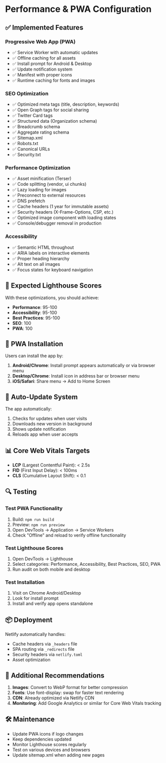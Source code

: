 # Performance & PWA Configuration

## ✅ Implemented Features

### Progressive Web App (PWA)
- ✅ Service Worker with automatic updates
- ✅ Offline caching for all assets
- ✅ Install prompt for Android & Desktop
- ✅ Update notification system
- ✅ Manifest with proper icons
- ✅ Runtime caching for fonts and images

### SEO Optimization
- ✅ Optimized meta tags (title, description, keywords)
- ✅ Open Graph tags for social sharing
- ✅ Twitter Card tags
- ✅ Structured data (Organization schema)
- ✅ Breadcrumb schema
- ✅ Aggregate rating schema
- ✅ Sitemap.xml
- ✅ Robots.txt
- ✅ Canonical URLs
- ✅ Security.txt

### Performance Optimization
- ✅ Asset minification (Terser)
- ✅ Code splitting (vendor, ui chunks)
- ✅ Lazy loading for images
- ✅ Preconnect to external resources
- ✅ DNS prefetch
- ✅ Cache headers (1 year for immutable assets)
- ✅ Security headers (X-Frame-Options, CSP, etc.)
- ✅ Optimized image component with loading states
- ✅ Console/debugger removal in production

### Accessibility
- ✅ Semantic HTML throughout
- ✅ ARIA labels on interactive elements
- ✅ Proper heading hierarchy
- ✅ Alt text on all images
- ✅ Focus states for keyboard navigation

## 🚀 Expected Lighthouse Scores

With these optimizations, you should achieve:
- **Performance**: 95-100
- **Accessibility**: 95-100
- **Best Practices**: 95-100
- **SEO**: 100
- **PWA**: 100

## 📱 PWA Installation

Users can install the app by:
1. **Android/Chrome**: Install prompt appears automatically or via browser menu
2. **Desktop/Chrome**: Install icon in address bar or browser menu
3. **iOS/Safari**: Share menu → Add to Home Screen

## 🔄 Auto-Update System

The app automatically:
1. Checks for updates when user visits
2. Downloads new version in background
3. Shows update notification
4. Reloads app when user accepts

## 📊 Core Web Vitals Targets

- **LCP** (Largest Contentful Paint): < 2.5s
- **FID** (First Input Delay): < 100ms
- **CLS** (Cumulative Layout Shift): < 0.1

## 🔍 Testing

### Test PWA Functionality
1. Build: `npm run build`
2. Preview: `npm run preview`
3. Open DevTools → Application → Service Workers
4. Check "Offline" and reload to verify offline functionality

### Test Lighthouse Scores
1. Open DevTools → Lighthouse
2. Select categories: Performance, Accessibility, Best Practices, SEO, PWA
3. Run audit on both mobile and desktop

### Test Installation
1. Visit on Chrome Android/Desktop
2. Look for install prompt
3. Install and verify app opens standalone

## 📦 Deployment

Netlify automatically handles:
- Cache headers via `_headers` file
- SPA routing via `_redirects` file
- Security headers via `netlify.toml`
- Asset optimization

## 🎯 Additional Recommendations

1. **Images**: Convert to WebP format for better compression
2. **Fonts**: Use font-display: swap for faster text rendering
3. **CDN**: Already optimized via Netlify CDN
4. **Monitoring**: Add Google Analytics or similar for Core Web Vitals tracking

## 🛠️ Maintenance

- Update PWA icons if logo changes
- Keep dependencies updated
- Monitor Lighthouse scores regularly
- Test on various devices and browsers
- Update sitemap.xml when adding new pages
